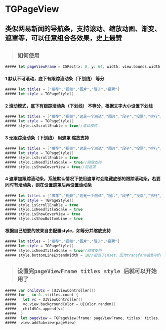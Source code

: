 # TGPageView
类似网易新闻的导航条，支持滚动、缩放动画、渐变、遮罩等，可以任意组合各效果，史上最赞
------------------------------------------------------------------------

> ## `如何使用`<br>

```swift
##### let pageViewFrame = CGRect(x: 0, y: 64, width: view.bounds.width, height: view.bounds.height - 64 )//非scrollView设置64
```

#### 1 默认不可滚动，底下有跟踪滚动条（下划线） 等分
```swift
##### let titles = ["推荐","视频","图片","段子","投票"]
##### let style = TGPageStyle()
```

#### 2 滚动模式，底下有跟踪滚动条（下划线） 不等分，根据文字大小设置下划线
```swift
##### let titles = ["推荐","视频","这是一个测试","图片","段子","投票","排行","互动区","网红","社会","美女","冷知识","游戏"]
##### let style = TGPageStyle()
##### style.isScrollEnable = true//滚动模式
```
        
#### 3 无跟踪滚动条（下划线）  用遮罩  缩放支持
```swift
##### let titles = ["推荐","视频","这是一个测试","图片","段子","投票","排行","互动区","网红","社会","美女","冷知识","游戏"]
##### let style = TGPageStyle()
##### style.isScrollEnable = true
##### style.isNeedTitleScale = true//缩放支持
##### style.isShowCoverView = true//用遮罩
```
        
#### 4 遮罩加跟踪滚动条，系统默认情况下使用遮罩时会隐藏底部的跟踪滚动条，若要同时有滚动条，则在设置遮罩后再设置滚动条
```swift
##### let titles = ["推荐","视频","这是一个测试","图片","段子","投票","排行","互动区","网红","社会","美女","冷知识","游戏"]
##### let style = TGPageStyle()
##### style.isScrollEnable = true
##### style.isNeedTitleScale = true
##### style.isShowCoverView = true 
##### style.isShowBottomLine = true
```
        
#### 根据自己想要的效果自由配置style，如等分并缩放支持
```swift
##### let titles = ["推荐","视频","图片","段子","投票"]
##### let style = TGPageStyle()
##### style.isNeedTitleScale = true//缩放支持
##### style.bottomLineExtendWidth = 18//相当于inset，因为transform会影响frame，用bottomLineExtendWidth改变底部跟踪滚动条（下划线）的缩进
```

> ## `设置完pageViewFrame titles style 后就可以开始用了`<br>

```swift
##### var childVCs = [UIViewController]()
##### for _ in 0..<titles.count {
#####   let vc = UIViewController()
#####   vc.view.backgroundColor = UIColor.random()
#####   childVCs.append(vc)
#####  }
#####  let pageView = TGPageView(frame: pageViewFrame, titles: titles, titleStyle: style, childVCs: childVCs, parentVC: self)
#####  view.addSubview(pageView)
```